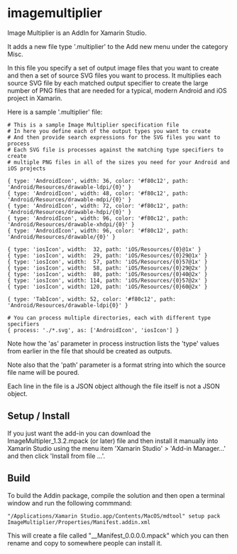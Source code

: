 # imagemultiplier

Image Multiplier is an AddIn for Xamarin Studio.

It adds a new file type '.multiplier' to the Add new menu under the category Misc.

In this file you specify a set of output image files that you want to create and then
a set of source SVG files you want to process. It multiplies each source SVG file by
each matched output specifier to create the large number of PNG files that are needed
for a typical, modern Android and iOS project in Xamarin.

Here is a sample '.multiplier' file:

    # This is a sample Image Multiplier specification file
    # In here you define each of the output types you want to create
    # And then provide search expressions for the SVG files you want to process
    # Each SVG file is processes against the matching type specifiers to create
    # multiple PNG files in all of the sizes you need for your Android and iOS projects
    
    { type: 'AndroidIcon', width: 36, color: '#f80c12', path: 'Android/Resources/drawable-ldpi/{0}' }
    { type: 'AndroidIcon', width: 48, color: '#f80c12', path: 'Android/Resources/drawable-mdpi/{0}' }
    { type: 'AndroidIcon', width: 72, color: '#f80c12', path: 'Android/Resources/drawable-hdpi/{0}' }
    { type: 'AndroidIcon', width: 96, color: '#f80c12', path: 'Android/Resources/drawable-xhdpi/{0}' }
    { type: 'AndroidIcon', width: 96, color: '#f80c12', path: 'Android/Resources/drawable/{0}' }
    
    { type: 'iosIcon', width:  32, path: 'iOS/Resources/{0}@1x' }
    { type: 'iosIcon', width:  29, path: 'iOS/Resources/{0}29@1x' }
    { type: 'iosIcon', width:  57, path: 'iOS/Resources/{0}57@1x' }
    { type: 'iosIcon', width:  58, path: 'iOS/Resources/{0}29@2x' }
    { type: 'iosIcon', width:  80, path: 'iOS/Resources/{0}40@2x' }
    { type: 'iosIcon', width: 114, path: 'iOS/Resources/{0}57@2x' }
    { type: 'iosIcon', width: 120, path: 'iOS/Resources/{0}60@2x' }
    
    { type: 'TabIcon', width: 52, color: '#f80c12', path: 'Android/Resources/drawable-ldpi{0}' }
    
    # You can process multiple directories, each with different type specifiers
    { process: './*.svg', as: ['AndroidIcon', 'iosIcon'] }

Note how the 'as' parameter in process instruction lists the 'type' values from earlier in the file
that should be created as outputs.

Note also that the 'path' parameter is a format string into which the source file name will be poured.

Each line in the file is a JSON object although the file itself is not a JSON object.

## Setup / Install

If you just want the add-in you can download the ImageMultipler_1.3.2.mpack (or later) file and then install it
manually into Xamarin Studio using the menu item 'Xamarin Studio' > 'Add-in Manager...' and then click 'Install from file ...'.


## Build

To build the Addin package, compile the solution and then open a terminal window and run the following commmand:

    "/Applications/Xamarin Studio.app/Contents/MacOS/mdtool" setup pack ImageMultiplier/Properties/Manifest.addin.xml

This will create a file called "__Manifest_0.0.0.0.mpack" which you can then rename and copy to somewhere
people can install it.


